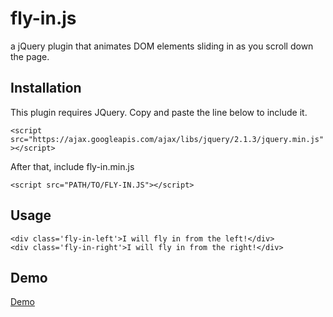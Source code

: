 # fly-in.js
a jQuery plugin that animates DOM elements sliding in as you scroll down the page.

## Installation

This plugin requires JQuery. Copy and paste the line below to include it.
 
`<script src="https://ajax.googleapis.com/ajax/libs/jquery/2.1.3/jquery.min.js"></script>`

After that, include fly-in.min.js

`<script src="PATH/TO/FLY-IN.JS"></script>`

## Usage

```
<div class='fly-in-left'>I will fly in from the left!</div>
<div class='fly-in-right'>I will fly in from the right!</div>
```

## Demo

[Demo](http://mckaysmalley.com/ski_survey/)
